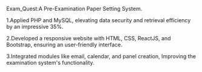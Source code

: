 Exam_Quest:A Pre-Examination Paper Setting System. 


1.Applied PHP and MySQL, elevating data security and retrieval efficiency by an impressive 35%.

2.Developed a responsive website with HTML, CSS, ReactJS, and Bootstrap, ensuring an user-friendly interface.

3.Integrated modules like email, calendar, and panel creation, Improving the examination system's functionality.
